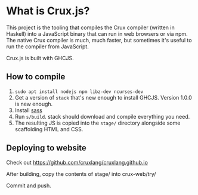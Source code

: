 # What is Crux.js?

This project is the tooling that compiles the Crux compiler (written in Haskell) into a JavaScript binary that
can run in web browsers or via npm.  The native Crux compiler is much, much faster, but sometimes it's useful to run the
compiler from JavaScript.

Crux.js is built with GHCJS.


## How to compile

1. `sudo apt install nodejs npm libz-dev ncurses-dev`
2. Get a version of `stack` that's new enough to install GHCJS.  Version 1.0.0 is new enough.
3. Install [sass](http://sass-lang.com/install)
4. Run `s/build`.  stack should download and compile everything you need.
5. The resulting JS is copied into the `stage/` directory alongside some scaffolding HTML and CSS.

## Deploying to website

Check out https://github.com/cruxlang/cruxlang.github.io

After building, copy the contents of stage/ into crux-web/try/

Commit and push.
